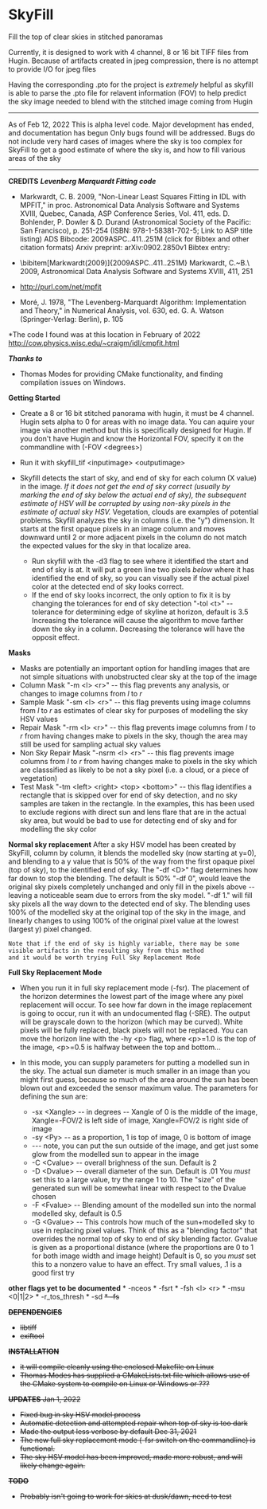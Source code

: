 # SkyFill
Fill the top of clear skies in stitched panoramas

Currently, it is designed to work with 4 channel, 8 or 16 bit TIFF files from Hugin.
Because of artifacts created in jpeg compression, there is no attempt to provide I/O for jpeg files

Having the corresponding .pto for the project is *extremely* helpful as skyfill
is able to parse the .pto file for relavent information (FOV) to help predict
the sky image needed to blend with the stitched image coming from Hugin

*************************************************************************
As of Feb 12, 2022 This is alpha level code.  Major development has ended, and documentation has begun
Only bugs found will be addressed.  Bugs do not include very hard cases of images where the sky is
too complex for SkyFill to get a good estimate of where the sky is, and how to fill various areas of
the sky
*************************************************************************

**CREDITS**
***Levenberg Marquardt Fitting code***

*   Markwardt, C. B. 2009, "Non-Linear Least Squares Fitting in IDL with MPFIT," in proc. Astronomical Data Analysis Software and Systems XVIII, Quebec, Canada, ASP Conference Series, Vol. 411, eds. D. Bohlender, P. Dowler & D. Durand (Astronomical Society of the Pacific: San Francisco), p. 251-254 (ISBN: 978-1-58381-702-5; Link to ASP title listing)
    ADS Bibcode: 2009ASPC..411..251M (click for Bibtex and other citation formats)
    Arxiv preprint: arXiv:0902.2850v1
    Bibtex entry:

*   \bibitem[Markwardt(2009)]{2009ASPC..411..251M} Markwardt, C.~B.\ 2009,
    Astronomical Data Analysis Software and Systems XVIII, 411, 251

*   http://purl.com/net/mpfit

*   Moré, J. 1978, "The Levenberg-Marquardt Algorithm: Implementation and Theory," in Numerical Analysis, vol. 630, ed. G. A. Watson (Springer-Verlag: Berlin), p. 105

*The code I found was at this location in February of 2022
    http://cow.physics.wisc.edu/~craigm/idl/cmpfit.html

***Thanks to***
* Thomas Modes for providing CMake functionality, and finding compilation issues on Windows.

**Getting Started**
* Create a 8 or 16 bit stitched panorama with hugin, it must be 4 channel.  Hugin sets alpha to 0 for areas with
  no image data.  You can aquire your image via another method but this is specifically designed for Hugin.  If you
  don't have Hugin and know the Horizontal FOV, specify it on the commandline with (-FOV \<degrees\>)

* Run it with skyfill\_tif \<inputimage\> \<outputimage\>

* Skyfill detects the start of sky, and end of sky for each column (X value) in the image.  *If it does not get the
  end of sky correct (usually by marking the end of sky below the actual end of sky), the subsequent estimate of HSV will be 
  corrupted by using non-sky pixels in the estimate of actual sky HSV.*   Vegetation, clouds are examples of potential problems.
  Skyfill analyzes the sky in columns (i.e. the "y") dimension.  It starts at the first opaque pixels in an image column and
  moves downward until 2 or more adjacent pixels in the column do not match the expected values for the sky in that localize
  area.

  - Run skyfill with the -d3 flag to see where it identified the start and end of sky is at.  It will put a green line two pixels
    *below* where it has identified the end of sky, so you can visually see if the actual pixel color at the detected
    end of sky looks correct.
  - If the end of sky looks incorrect, the only option to fix it is by changing the tolerances for end of sky detection
     "-tol \<t\>" -- tolerance for determining edge of skyline at horizon, default is 3.5  Increasing the tolerance will cause
     the algorithm to move farther down the sky in a column.  Decreasing the tolerance will have the opposit effect.

**Masks**
* Masks are potentially an important option for handling images that are not simple situations with unobstructed clear sky at
  the top of the image
* Column Mask
  "-m \<l\> \<r\>"  -- this flag prevents any analysis, or changes to image columns from *l* to *r*
* Sample Mask
  "-sm \<l\> \<r\>"  -- this flag prevents using image columns from *l* to *r* as estimates of clear sky for purposes of modelling the 
  sky HSV values
* Repair Mask
  "-rm \<l\> \<r\>"  -- this flag prevents image columns from *l* to *r* from having changes make to pixels in the sky, though
  the area may still be used for sampling actual sky values
* Non Sky Repair Mask
  "-nsrm \<l\> \<r\>"  -- this flag prevents image columns from *l* to *r* from having changes make to pixels in the sky
  which are classsified as likely to be not a sky pixel (i.e. a cloud, or a piece of vegetation)
* Test Mask
  "-tm \<left\> \<right\> \<top\> \<bottom\>"  -- this flag identifies a rectangle that is skipped over for end of sky detection,
  and no sky samples are taken in the rectangle.  In the examples, this has been used to exclude regions with direct sun and
  lens flare that are in the actual sky area, but would be bad to use for detecting end of sky and for modelling the sky color

**Normal sky replacement**
    After a sky HSV model has been created by SkyFill, column by column, it blends the modelled sky (now starting at y=0), and
    blending to a y value that is 50% of the way from the first opaque pixel (top of sky), to the identified end of sky.  The
    "-df \<D\>" flag determines how far down to stop the blending.  The default is 50% 
    "-df 0", would leave the original sky pixels completely
    unchanged and only fill in the pixels above -- leaving a noticeable seam due to errors from the sky model.  "-df 1." will
    fill sky pixels all the way down to the detected end of sky.  The blending uses 100% of the modelled sky at the original top
    of the sky in the image, and linearly changes to using 100% of the original pixel value at the lowest (largest y) pixel changed.

    Note that if the end of sky is highly variable, there may be some visible artifacts in the resulting sky from this method
    and it would be worth trying Full Sky Replacement Mode

**Full Sky Replacement Mode**

* When you run it in full sky replacement mode (-fsr).  The placement of the horizon determines the lowest part of the image
  where any pixel replacement will occur. To see how far down in the image replacement is going to occur, run it with an undocumented
  flag (-SRE).  The output will be grayscale down to the horizon (which may be curved).  White pixels will be fully replaced,
  black pixels will not be replaced.  You can move the horizon line with the -hy \<p\> flag, where \<p\>=1.0 is the top of the image,
  \<p\>=0.5 is halfway between the top and bottom...

* In this mode, you can supply parameters for putting a modelled sun in the sky.  The actual sun diameter is much smaller in an
  image than you might first guess, because so much of the area around the sun has been blown out and exceeded the sensor maximum
  value.   The parameters for defining the sun are:
  * -sx \<Xangle\> -- in degrees -- Xangle of 0 is the middle of the image, Xangle=-FOV/2 is left side of image, Xangle=FOV/2 is right side of image
  * -sy \<Py\> -- as a proportion, 1 is top of image, 0 is bottom of image
  * --- note, you can put the sun outside of the image, and get just some glow from the modelled sun to appear in the image
  * -C \<Cvalue\> -- overall brighness of the sun.  Default is 2
  * -D \<Dvalue\> -- overall diameter of the sun.  Default is .01  You *must* set this to a large value, try the range 1 to 10.  The "size" of the
                   generated sun will be somewhat linear with respect to the Dvalue chosen
  * -F \<Fvalue\> -- Blending amount of the modelled sun into the normal modelled sky, default is 0.5
  * -G \<Gvalue\> -- This controls how much of the sun+modelled sky to use in replacing pixel values.  Think of this as a "blending factor" that overrides
                   the normal top of sky to end of sky blending factor.  Gvalue is given as a proportional distance (where the proportions are 0 to 1 for
		   both image width and image height)  Default is 0, so you *must* set this to a nonzero value to have an effect.  Try small values, .1 is
		   a good first try


**other flags yet to be documented**
    * -nceos
    * -fsrt <thresh> <ramp>
    * -fsh \<l\> \<r\>
    * -msu <0|1|2>
    * -r_tos_thresh <thresh>
    * -sd <S>
    * -fs <S>

 
 

**DEPENDENCIES**
* libtiff
* exiftool

**INSTALLATION**
* it will compile cleanly using the enclosed Makefile on Linux
* Thomas Modes has supplied a CMakeLists.txt file which allows use of the CMake system to compile on Linux or Windows or ???

**UPDATES**
Jan 1, 2022
* Fixed bug in sky HSV model process
* Automatic detection and attempted repair when top of sky is too dark
* Made the output less verbose by default
Dec 31, 2021
* The new full sky replacement mode (-fsr switch on the commandline) is functional.
* The sky HSV model has been improved, made more robust, and will likely change again.

**TODO**
* Probably isn't going to work for skies at dusk/dawn, need to test
